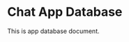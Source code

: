 <!-- This content will appear in dbdocs.io -->

# Chat App Database

This is app database document.
